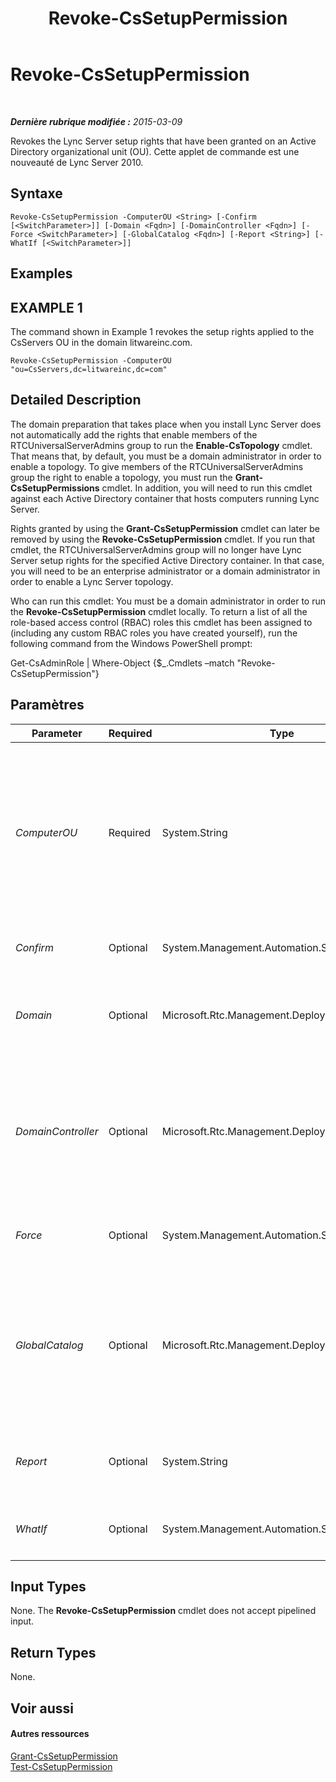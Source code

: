 ﻿---
title: Revoke-CsSetupPermission
TOCTitle: Revoke-CsSetupPermission
ms:assetid: 3486d164-b1a2-4d4c-9150-cef802674682
ms:mtpsurl: https://technet.microsoft.com/fr-fr/library/Gg425834(v=OCS.15)
ms:contentKeyID: 49296827
ms.date: 05/20/2016
mtps_version: v=OCS.15
ms.translationtype: HT
---

# Revoke-CsSetupPermission

 

_**Dernière rubrique modifiée :** 2015-03-09_

Revokes the Lync Server setup rights that have been granted on an Active Directory organizational unit (OU). Cette applet de commande est une nouveauté de Lync Server 2010.

## Syntaxe

    Revoke-CsSetupPermission -ComputerOU <String> [-Confirm [<SwitchParameter>]] [-Domain <Fqdn>] [-DomainController <Fqdn>] [-Force <SwitchParameter>] [-GlobalCatalog <Fqdn>] [-Report <String>] [-WhatIf [<SwitchParameter>]]

## Examples

## EXAMPLE 1

The command shown in Example 1 revokes the setup rights applied to the CsServers OU in the domain litwareinc.com.

    Revoke-CsSetupPermission -ComputerOU "ou=CsServers,dc=litwareinc,dc=com"

## Detailed Description

The domain preparation that takes place when you install Lync Server does not automatically add the rights that enable members of the RTCUniversalServerAdmins group to run the **Enable-CsTopology** cmdlet. That means that, by default, you must be a domain administrator in order to enable a topology. To give members of the RTCUniversalServerAdmins group the right to enable a topology, you must run the **Grant-CsSetupPermissions** cmdlet. In addition, you will need to run this cmdlet against each Active Directory container that hosts computers running Lync Server.

Rights granted by using the **Grant-CsSetupPermission** cmdlet can later be removed by using the **Revoke-CsSetupPermission** cmdlet. If you run that cmdlet, the RTCUniversalServerAdmins group will no longer have Lync Server setup rights for the specified Active Directory container. In that case, you will need to be an enterprise administrator or a domain administrator in order to enable a Lync Server topology.

Who can run this cmdlet: You must be a domain administrator in order to run the **Revoke-CsSetupPermission** cmdlet locally. To return a list of all the role-based access control (RBAC) roles this cmdlet has been assigned to (including any custom RBAC roles you have created yourself), run the following command from the Windows PowerShell prompt:

Get-CsAdminRole | Where-Object {$\_.Cmdlets –match "Revoke-CsSetupPermission"}

## Paramètres


<table>
<colgroup>
<col style="width: 25%" />
<col style="width: 25%" />
<col style="width: 25%" />
<col style="width: 25%" />
</colgroup>
<thead>
<tr class="header">
<th>Parameter</th>
<th>Required</th>
<th>Type</th>
<th>Description</th>
</tr>
</thead>
<tbody>
<tr class="odd">
<td><p><em>ComputerOU</em></p></td>
<td><p>Required</p></td>
<td><p>System.String</p></td>
<td><p>Distinguished name (DN) of the OU that contains the accounts for the computers where Lync Server will be (or has been) installed. For example: -ComputerOU &quot;ou=CsServers,dc=litwareinc,dc=com&quot;.</p>
<p>If you prefer you can leave off the domain portion of the distinguished name when specifying the OU. For example:</p>
<p>-ComputerOU &quot;ou=CsServers&quot;</p></td>
</tr>
<tr class="even">
<td><p><em>Confirm</em></p></td>
<td><p>Optional</p></td>
<td><p>System.Management.Automation.SwitchParameter</p></td>
<td><p>Vous demande confirmation avant d’exécuter la commande.</p></td>
</tr>
<tr class="odd">
<td><p><em>Domain</em></p></td>
<td><p>Optional</p></td>
<td><p>Microsoft.Rtc.Management.Deploy.Fqdn</p></td>
<td><p>Name of the domain where the OU is located. If this parameter is not included, then the <strong>Revoke-CsSetupPermission</strong> cmdlet will look for the OU in the current domain.</p></td>
</tr>
<tr class="even">
<td><p><em>DomainController</em></p></td>
<td><p>Optional</p></td>
<td><p>Microsoft.Rtc.Management.Deploy.Fqdn</p></td>
<td><p>Fully qualified name of the domain controller to be contacted when assigning the policy. For example: -DomainController atl-dc-001.litwareinc.com.</p>
<p>If not specified, the <strong>Revoke-CsSetupPermission</strong> cmdlet will contact the nearest available domain controller when assigning the policy.</p></td>
</tr>
<tr class="odd">
<td><p><em>Force</em></p></td>
<td><p>Optional</p></td>
<td><p>System.Management.Automation.SwitchParameter</p></td>
<td><p>Suppresses the display of any non-fatal error message that might occur when running the command.</p></td>
</tr>
<tr class="even">
<td><p><em>GlobalCatalog</em></p></td>
<td><p>Optional</p></td>
<td><p>Microsoft.Rtc.Management.Deploy.Fqdn</p></td>
<td><p>Fully qualified name of the global catalog server to be contacted when assigning the policy. For example: -GlobalCatalog atl-dc-001.litwareinc.com.</p>
<p>If not specified, the <strong>Revoke-CsSetupPermission</strong> cmdlet will contact the nearest available global catalog server when assigning the policy.</p></td>
</tr>
<tr class="odd">
<td><p><em>Report</em></p></td>
<td><p>Optional</p></td>
<td><p>System.String</p></td>
<td><p>Enables you to specify a file path for the log file created when the cmdlet runs. For example: -Report &quot;C:\Logs\OUPermissions.html&quot;</p></td>
</tr>
<tr class="even">
<td><p><em>WhatIf</em></p></td>
<td><p>Optional</p></td>
<td><p>System.Management.Automation.SwitchParameter</p></td>
<td><p>Décrit ce qui se passe si vous exécutez la commande sans l’exécuter réellement.</p></td>
</tr>
</tbody>
</table>


## Input Types

None. The **Revoke-CsSetupPermission** cmdlet does not accept pipelined input.

## Return Types

None.

## Voir aussi

#### Autres ressources

[Grant-CsSetupPermission](grant-cssetuppermission.md)  
[Test-CsSetupPermission](test-cssetuppermission.md)


